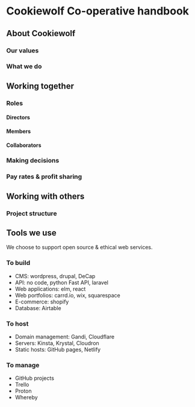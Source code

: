 # Cookiewolf Co-operative handbook

## About Cookiewolf

### Our values

### What we do

## Working together

### Roles

#### Directors

#### Members

#### Collaborators

### Making decisions

### Pay rates & profit sharing

## Working with others

### Project structure

## Tools we use

We choose to support open source & ethical web services.

### To build

- CMS: wordpress, drupal, DeCap
- API: no code, python Fast API, laravel
- Web applications: elm, react
- Web portfolios: carrd.io, wix, squarespace
- E-commerce: shopify
- Database: Airtable

### To host

- Domain management: Gandi, Cloudflare
- Servers: Kinsta, Krystal, Cloudron
- Static hosts: GitHub pages, Netlify

### To manage

- GitHub projects
- Trello
- Proton
- Whereby
